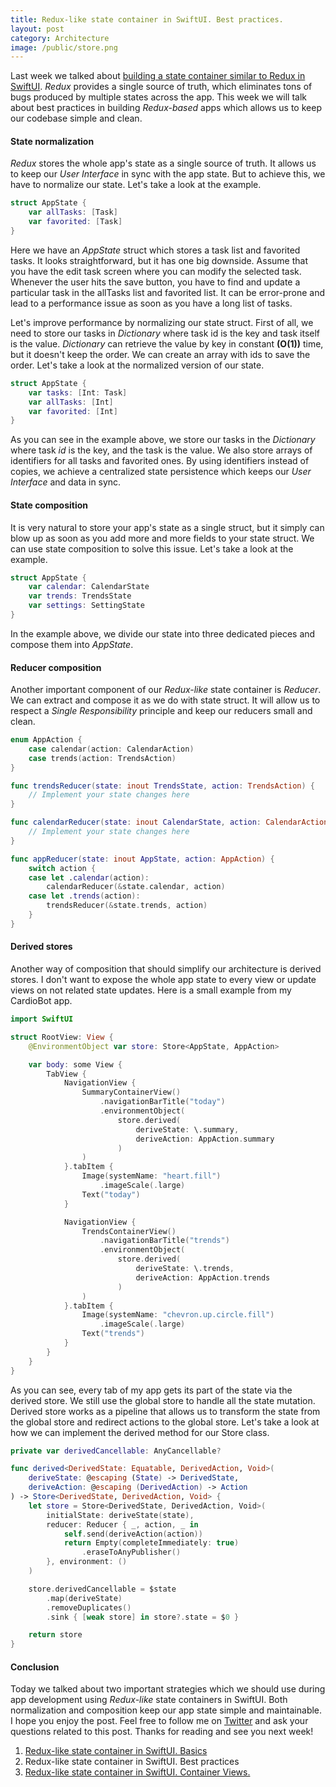 ```yaml
---
title: Redux-like state container in SwiftUI. Best practices.
layout: post
category: Architecture
image: /public/store.png
---
```


Last week we talked about [building a state container similar to Redux in SwiftUI](/2019/09/18/redux-like-state-container-in-swiftui/). *Redux* provides a single source of truth, which eliminates tons of bugs produced by multiple states across the app. This week we will talk about best practices in building *Redux-based* apps which allows us to keep our codebase simple and clean.

#### State normalization
*Redux* stores the whole app's state as a single source of truth. It allows us to keep our *User Interface* in sync with the app state. But to achieve this, we have to normalize our state. Let's take a look at the example.

```swift
struct AppState {
    var allTasks: [Task]
    var favorited: [Task]
}
```

Here we have an *AppState* struct which stores a task list and favorited tasks. It looks straightforward, but it has one big downside. Assume that you have the edit task screen where you can modify the selected task. Whenever the user hits the save button, you have to find and update a particular task in the allTasks list and favorited list. It can be error-prone and lead to a performance issue as soon as you have a long list of tasks.

Let's improve performance by normalizing our state struct. First of all, we need to store our tasks in *Dictionary* where task id is the key and task itself is the value. *Dictionary* can retrieve the value by key in constant **(O(1))** time, but it doesn't keep the order. We can create an array with ids to save the order. Let's take a look at the normalized version of our state.

```swift
struct AppState {
    var tasks: [Int: Task]
    var allTasks: [Int]
    var favorited: [Int]
}
```

As you can see in the example above, we store our tasks in the *Dictionary* where task *id* is the key, and the task is the value. We also store arrays of identifiers for all tasks and favorited ones. By using identifiers instead of copies, we achieve a centralized state persistence which keeps our *User Interface* and data in sync.

#### State composition
It is very natural to store your app's state as a single struct, but it simply can blow up as soon as you add more and more fields to your state struct. We can use state composition to solve this issue. Let's take a look at the example.

```swift
struct AppState {
    var calendar: CalendarState
    var trends: TrendsState
    var settings: SettingState
}
```

In the example above, we divide our state into three dedicated pieces and compose them into *AppState*.

#### Reducer composition
Another important component of our *Redux-like* state container is *Reducer*. We can extract and compose it as we do with state struct. It will allow us to respect a *Single Responsibility* principle and keep our reducers small and clean.

```swift
enum AppAction {
    case calendar(action: CalendarAction)
    case trends(action: TrendsAction)
}

func trendsReducer(state: inout TrendsState, action: TrendsAction) {
    // Implement your state changes here
}

func calendarReducer(state: inout CalendarState, action: CalendarAction) {
    // Implement your state changes here
}

func appReducer(state: inout AppState, action: AppAction) {
    switch action {
    case let .calendar(action):
        calendarReducer(&state.calendar, action)
    case let .trends(action):
        trendsReducer(&state.trends, action)
    }
}
```

#### Derived stores
Another way of composition that should simplify our architecture is derived stores. I don't want to expose the whole app state to every view or update views on not related state updates. Here is a small example from my CardioBot app.

```swift
import SwiftUI

struct RootView: View {
    @EnvironmentObject var store: Store<AppState, AppAction>

    var body: some View {
        TabView {
            NavigationView {
                SummaryContainerView()
                    .navigationBarTitle("today")
                    .environmentObject(
                        store.derived(
                            deriveState: \.summary,
                            deriveAction: AppAction.summary
                        )
                )
            }.tabItem {
                Image(systemName: "heart.fill")
                    .imageScale(.large)
                Text("today")
            }

            NavigationView {
                TrendsContainerView()
                    .navigationBarTitle("trends")
                    .environmentObject(
                        store.derived(
                            deriveState: \.trends,
                            deriveAction: AppAction.trends
                        )
                )
            }.tabItem {
                Image(systemName: "chevron.up.circle.fill")
                    .imageScale(.large)
                Text("trends")
            }
        }
    }
}
```

As you can see, every tab of my app gets its part of the state via the derived store. We still use the global store to handle all the state mutation. Derived store works as a pipeline that allows us to transform the state from the global store and redirect actions to the global store. Let's take a look at how we can implement the derived method for our Store class.

```swift
private var derivedCancellable: AnyCancellable?

func derived<DerivedState: Equatable, DerivedAction, Void>(
    deriveState: @escaping (State) -> DerivedState,
    deriveAction: @escaping (DerivedAction) -> Action
) -> Store<DerivedState, DerivedAction, Void> {
    let store = Store<DerivedState, DerivedAction, Void>(
        initialState: deriveState(state),
        reducer: Reducer { _, action, _ in
            self.send(deriveAction(action))
            return Empty(completeImmediately: true)
                .eraseToAnyPublisher()
        }, environment: ()
    )

    store.derivedCancellable = $state
        .map(deriveState)
        .removeDuplicates()
        .sink { [weak store] in store?.state = $0 }

    return store
}
```

#### Conclusion
Today we talked about two important strategies which we should use during app development using *Redux-like* state containers in SwiftUI. Both normalization and composition keep our app state simple and maintainable. I hope you enjoy the post. Feel free to follow me on [Twitter](https://twitter.com/mecid) and ask your questions related to this post. Thanks for reading and see you next week! 

1. [Redux-like state container in SwiftUI. Basics](/2019/09/18/redux-like-state-container-in-swiftui/)
2. Redux-like state container in SwiftUI. Best practices
3. [Redux-like state container in SwiftUI. Container Views.](/2019/10/02/redux-like-state-container-in-swiftui-part3/)